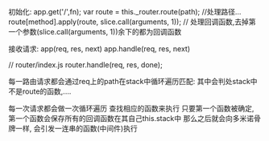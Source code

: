 初始化:
app.get('/',fn);
var route = this._router.route(path);  //处理路径...
route[method].apply(route, slice.call(arguments, 1)); // 处理回调函数,去掉第一个参数(slice.call(arguments, 1))余下的都为回调函数

接收请求:
app(req, res, next)
app.handle(req, res, next)

// router/index.js
router.handle(req, res, done);

每一路由请求都会通过req上的path在stack中循环遍历匹配:
其中会判处stack中不是route的函数,....

每一次请求都会做一次循环遍历 查找相应的函数来执行 只要第一个函数被确定,
第一个函数会保存所有的回调函数在其自己this.stack中
那么之后就会向多米诺骨牌一样,
会引发一连串的函数(中间件)执行

